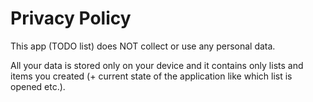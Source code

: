 # Privacy Policy

This app (TODO list) does NOT collect or use any personal data.

All your data is stored only on your device and it contains only lists and items you created (+ current state of the application like which list is opened etc.).

